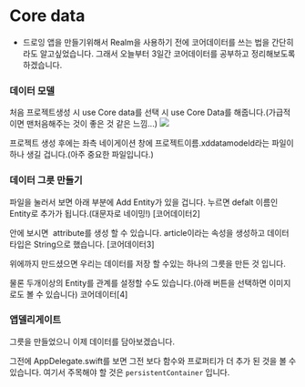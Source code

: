 # Core data #

 - 드로잉 앱을 만들기위해서 Realm을 사용하기 전에 코어데이터를 쓰는 법을 간단히라도 알고싶었습니다. 그래서 오늘부터 3일간 코어데이터를 공부하고 정리해보도록 하겠습니다.
 
 
 ### 데이터 모델 ###
 
 처음 프로젝트생성 시 use Core data를 선택 시 use Core Data를 해줍니다.(가급적이면 맨처음해주는 것이 좋은 것 같은 느낌...)
 ![](https://github.com/jeongjinho/IOSdev/blob/master/SwiftCore/CoreData/%EC%BD%94%EC%96%B4%EB%8D%B0%EC%9D%B4%ED%84%B01.png)
 
 

프로젝트 생성 후에는 좌측 네이게이션 창에 프로젝트이름.xddatamodeld라는 파일이 하나 생길 겁니다.(아주 중요한 파일입니다.)

### 데이터 그릇 만들기 ###
파일을 눌러서 보면 아래 부분에 Add Entity가 있을 겁니다. 누르면 defalt 이름인 Entity로 추가가 됩니다.(대문자로 네이밍!)
[코어데이터2]


안에 보시면  attribute를 생성 할 수 있습니다. article이라는 속성을 생성하고 데이터타입은 String으로 했습니다.
[코어데이터3] 


위에까지 만드셨으면 우리는 데이터를 저장 할 수있는 하나의 그릇을 만든 것 입니다. 

물론 두개이상의 Entity를 관계를 설정할 수도 있습니다.(아래 버튼을 선택하면 이미지로도 볼 수 있습니다)
코어데이터[4]

### 앱델리게이트 ###
그릇을 만들었으니 이제 데이터를 담아보겠습니다. 


그전에 AppDelegate.swift를 보면 그전 보다 함수와 프로퍼티가 더 추가 된 것을 볼 수 있습니다.
여기서 주목해야 할 것은  ```persistentContainer``` 입니다.


